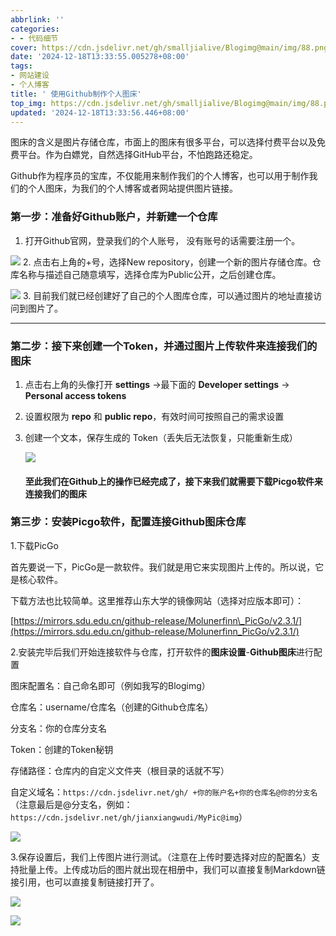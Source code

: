```yaml
---
abbrlink: ''
categories:
- - 代码细节
cover: https://cdn.jsdelivr.net/gh/smalljialive/Blogimg@main/img/88.png
date: '2024-12-18T13:33:55.005278+08:00'
tags:
- 网站建设
- 个人博客
title: ' 使用Github制作个人图床'
top_img: https://cdn.jsdelivr.net/gh/smalljialive/Blogimg@main/img/88.png
updated: '2024-12-18T13:33:56.446+08:00'
---
```

图床的含义是图片存储仓库，市面上的图床有很多平台，可以选择付费平台以及免费平台。作为白嫖党，自然选择GitHub平台，不怕跑路还稳定。

Github作为程序员的宝库，不仅能用来制作我们的个人博客，也可以用于制作我们的个人图床，为我们的个人博客或者网站提供图片链接。

### 第一步：准备好Github账户，并新建一个仓库

1. 打开Github官网，登录我们的个人账号， 没有账号的话需要注册一个。

![](https://cdn.jsdelivr.net/gh/smalljialive/Blogimg@main/img/68.png)
2. 点击右上角的+号，选择New repository，创建一个新的图片存储仓库。仓库名称与描述自己随意填写，选择仓库为Public公开，之后创建仓库。

![](https://cdn.jsdelivr.net/gh/smalljialive/Blogimg@main/img/86.png)
3. 目前我们就已经创建好了自己的个人图库仓库，可以通过图片的地址直接访问到图片了。

---

### 第二步：接下来创建一个Token，并通过图片上传软件来连接我们的图床

1. 点击右上角的头像打开 **settings** ->最下面的 **Developer settings** -> **Personal access tokens**
2. 设置权限为 **repo** 和 **public repo**，有效时间可按照自己的需求设置
3. 创建一个文本，保存生成的 Token（丢失后无法恢复，只能重新生成）

   ![](https://cdn.jsdelivr.net/gh/smalljialive/Blogimg@main/img/76.avif)

   #### 至此我们在Github上的操作已经完成了，接下来我们就需要下载Picgo软件来连接我们的图床

### 第三步：安装Picgo软件，配置连接Github图床仓库

1.下载PicGo

首先要说一下，PicGo是一款软件。我们就是用它来实现图片上传的。所以说，它是核心软件。

下载方法也比较简单。这里推荐山东大学的镜像网站（选择对应版本即可）：

[https://mirrors.sdu.edu.cn/github-release/Molunerfinn\_PicGo/v2.3.1/](https://mirrors.sdu.edu.cn/github-release/Molunerfinn_PicGo/v2.3.1/)

2.安装完毕后我们开始连接软件与仓库，打开软件的**图床设置**-**Github图床**进行配置

图床配置名：自己命名即可（例如我写的Blogimg）

仓库名：username/仓库名（创建的Github仓库名）

分支名：你的仓库分支名

Token：创建的Token秘钥

存储路径：仓库内的自定义文件夹（根目录的话就不写）

自定义域名：`https://cdn.jsdelivr.net/gh/ +你的账户名+你的仓库名@你的分支名`（注意最后是@分支名，例如：`https://cdn.jsdelivr.net/gh/jianxiangwudi/MyPic@img`）

![](https://cdn.jsdelivr.net/gh/smalljialive/Blogimg@main/img/87.1.png)

3.保存设置后，我们上传图片进行测试。（注意在上传时要选择对应的配置名）支持批量上传。上传成功后的图片就出现在相册中，我们可以直接复制Markdown链接引用，也可以直接复制链接打开了。

![](https://cdn.jsdelivr.net/gh/smalljialive/Blogimg@main/img/88.png)

![](https://cdn.jsdelivr.net/gh/smalljialive/Blogimg@main/img/89.png)
